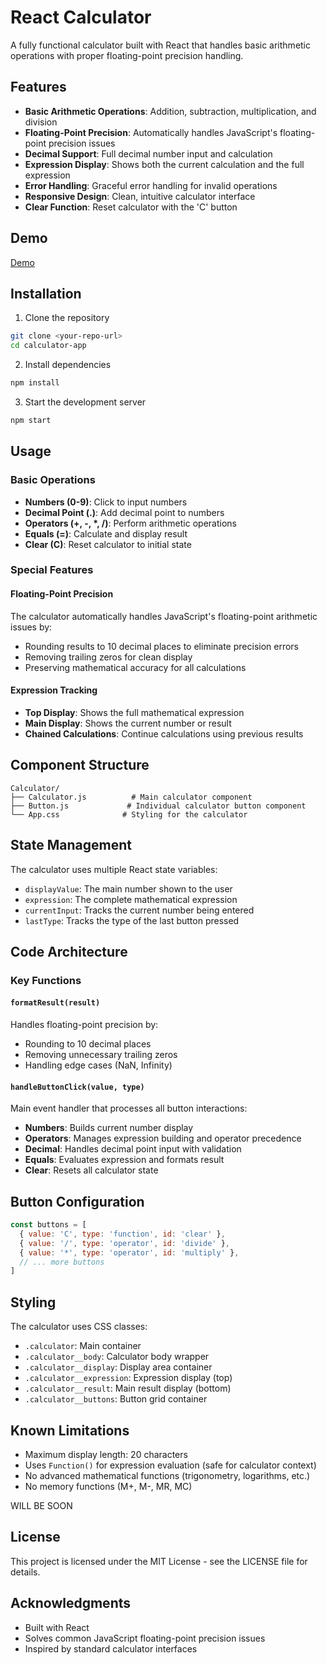 # React Calculator

A fully functional calculator built with React that handles basic arithmetic operations with proper floating-point precision handling.

## Features

- **Basic Arithmetic Operations**: Addition, subtraction, multiplication, and division
- **Floating-Point Precision**: Automatically handles JavaScript's floating-point precision issues
- **Decimal Support**: Full decimal number input and calculation
- **Expression Display**: Shows both the current calculation and the full expression
- **Error Handling**: Graceful error handling for invalid operations
- **Responsive Design**: Clean, intuitive calculator interface
- **Clear Function**: Reset calculator with the 'C' button

## Demo

[Demo](https://mxxpxn.github.io/calculator-js/)

## Installation

1. Clone the repository
```bash
git clone <your-repo-url>
cd calculator-app
```

2. Install dependencies
```bash
npm install
```

3. Start the development server
```bash
npm start
```

## Usage

### Basic Operations
- **Numbers (0-9)**: Click to input numbers
- **Decimal Point (.)**: Add decimal point to numbers
- **Operators (+, -, *, /)**: Perform arithmetic operations
- **Equals (=)**: Calculate and display result
- **Clear (C)**: Reset calculator to initial state

### Special Features

#### Floating-Point Precision
The calculator automatically handles JavaScript's floating-point arithmetic issues by:
- Rounding results to 10 decimal places to eliminate precision errors
- Removing trailing zeros for clean display
- Preserving mathematical accuracy for all calculations

#### Expression Tracking
- **Top Display**: Shows the full mathematical expression
- **Main Display**: Shows the current number or result
- **Chained Calculations**: Continue calculations using previous results

## Component Structure

```
Calculator/
├── Calculator.js          # Main calculator component
├── Button.js             # Individual calculator button component
└── App.css              # Styling for the calculator
```

## State Management

The calculator uses multiple React state variables:

- `displayValue`: The main number shown to the user
- `expression`: The complete mathematical expression
- `currentInput`: Tracks the current number being entered
- `lastType`: Tracks the type of the last button pressed

## Code Architecture

### Key Functions

#### `formatResult(result)`
Handles floating-point precision by:
- Rounding to 10 decimal places
- Removing unnecessary trailing zeros
- Handling edge cases (NaN, Infinity)

#### `handleButtonClick(value, type)`
Main event handler that processes all button interactions:
- **Numbers**: Builds current number display
- **Operators**: Manages expression building and operator precedence
- **Decimal**: Handles decimal point input with validation
- **Equals**: Evaluates expression and formats result
- **Clear**: Resets all calculator state

## Button Configuration

```javascript
const buttons = [
  { value: 'C', type: 'function', id: 'clear' },
  { value: '/', type: 'operator', id: 'divide' },
  { value: '*', type: 'operator', id: 'multiply' },
  // ... more buttons
]
```

## Styling

The calculator uses CSS classes:
- `.calculator`: Main container
- `.calculator__body`: Calculator body wrapper  
- `.calculator__display`: Display area container
- `.calculator__expression`: Expression display (top)
- `.calculator__result`: Main result display (bottom)
- `.calculator__buttons`: Button grid container

## Known Limitations

- Maximum display length: 20 characters
- Uses `Function()` for expression evaluation (safe for calculator context)
- No advanced mathematical functions (trigonometry, logarithms, etc.)
- No memory functions (M+, M-, MR, MC)

WILL BE SOON


## License

This project is licensed under the MIT License - see the LICENSE file for details.

## Acknowledgments

- Built with React
- Solves common JavaScript floating-point precision issues
- Inspired by standard calculator interfaces